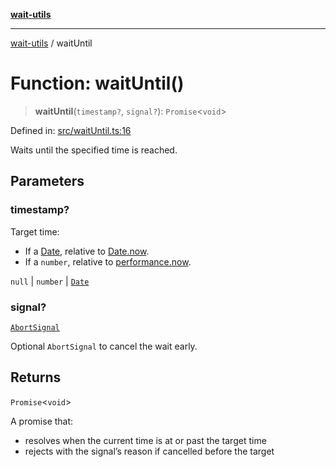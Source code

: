[**wait-utils**](../README.md)

***

[wait-utils](../globals.md) / waitUntil

# Function: waitUntil()

> **waitUntil**(`timestamp?`, `signal?`): `Promise`\<`void`\>

Defined in: [src/waitUntil.ts:16](https://github.com/havelessbemore/wait-utils/blob/3773ac400372bfb6ee47c30305c3ddfe9e2a73b6/src/waitUntil.ts#L16)

Waits until the specified time is reached.

## Parameters

### timestamp?

Target time:
  - If a [Date](#), relative to [Date.now](#).
  - If a `number`, relative to [performance.now](#).

`null` | `number` | [`Date`](#)

### signal?

[`AbortSignal`](#)

Optional `AbortSignal` to cancel the wait early.

## Returns

`Promise`\<`void`\>

A promise that:
- resolves when the current time is at or past the target time
- rejects with the signal’s reason if cancelled before the target
